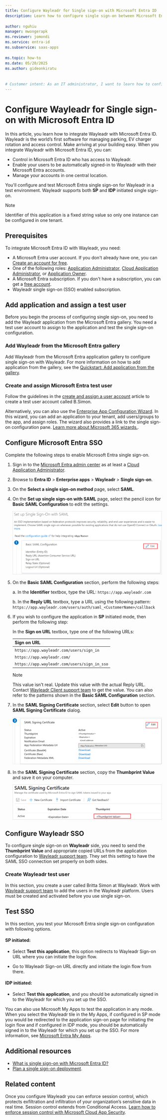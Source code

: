 ```yaml
---
title: Configure Wayleadr for Single sign-on with Microsoft Entra ID
description: Learn how to configure single sign-on between Microsoft Entra ID and Wayleadr.

author: nguhiu
manager: mwongerapk
ms.reviewer: jomondi
ms.service: entra-id
ms.subservice: saas-apps

ms.topic: how-to
ms.date: 05/20/2025
ms.author: gideonkiratu


# Customer intent: As an IT administrator, I want to learn how to configure single sign-on between Microsoft Entra ID and Wayleadr so that I can control who has access to Wayleadr, enable automatic sign-in with Microsoft Entra accounts, and manage my accounts in one central location.
---
```


# Configure Wayleadr for Single sign-on with Microsoft Entra ID

In this article, you learn how to integrate Wayleadr with Microsoft Entra ID. Wayleadr is the world’s first software for managing parking, EV charger rotation and access control. Make arriving at your building easy. When you integrate Wayleadr with Microsoft Entra ID, you can:

* Control in Microsoft Entra ID who has access to Wayleadr.
* Enable your users to be automatically signed-in to Wayleadr with their Microsoft Entra accounts.
* Manage your accounts in one central location.

You'll configure and test Microsoft Entra single sign-on for Wayleadr in a test environment. Wayleadr supports both **SP** and **IDP** initiated single sign-on.

> [!NOTE]
> Identifier of this application is a fixed string value so only one instance can be configured in one tenant.

## Prerequisites

To integrate Microsoft Entra ID with Wayleadr, you need:

* A Microsoft Entra user account. If you don't already have one, you can [Create an account for free](https://azure.microsoft.com/free/?WT.mc_id=A261C142F).
* One of the following roles: [Application Administrator](/entra/identity/role-based-access-control/permissions-reference#application-administrator), [Cloud Application Administrator](/entra/identity/role-based-access-control/permissions-reference#cloud-application-administrator), or [Application Owner](/entra/fundamentals/users-default-permissions#owned-enterprise-applications).
* A Microsoft Entra subscription. If you don't have a subscription, you can get a [free account](https://azure.microsoft.com/free/).
* Wayleadr single sign-on (SSO) enabled subscription.

## Add application and assign a test user

Before you begin the process of configuring single sign-on, you need to add the Wayleadr application from the Microsoft Entra gallery. You need a test user account to assign to the application and test the single sign-on configuration.

<a name='add-wayleadr-from-the-azure-ad-gallery'></a>

### Add Wayleadr from the Microsoft Entra gallery

Add Wayleadr from the Microsoft Entra application gallery to configure single sign-on with Wayleadr. For more information on how to add application from the gallery, see the [Quickstart: Add application from the gallery](~/identity/enterprise-apps/add-application-portal.md).

<a name='create-and-assign-azure-ad-test-user'></a>

### Create and assign Microsoft Entra test user

Follow the guidelines in the [create and assign a user account](~/identity/enterprise-apps/add-application-portal-assign-users.md) article to create a test user account called B.Simon.

Alternatively, you can also use the [Enterprise App Configuration Wizard](https://portal.office.com/AdminPortal/home?Q=Docs#/azureadappintegration). In this wizard, you can add an application to your tenant, add users/groups to the app, and assign roles. The wizard also provides a link to the single sign-on configuration pane. [Learn more about Microsoft 365 wizards.](/microsoft-365/admin/misc/azure-ad-setup-guides). 

<a name='configure-azure-ad-sso'></a>

## Configure Microsoft Entra SSO

Complete the following steps to enable Microsoft Entra single sign-on.

1. Sign in to the [Microsoft Entra admin center](https://entra.microsoft.com) as at least a [Cloud Application Administrator](~/identity/role-based-access-control/permissions-reference.md#cloud-application-administrator).
1. Browse to **Entra ID** > **Enterprise apps** > **Wayleadr** > **Single sign-on**.
1. On the **Select a single sign-on method** page, select **SAML**.
1. On the **Set up single sign-on with SAML** page, select the pencil icon for **Basic SAML Configuration** to edit the settings.

   ![Screenshot shows how to edit Basic SAML Configuration.](common/edit-urls.png "Basic Configuration")

1. On the **Basic SAML Configuration** section, perform the following steps:

    a. In the **Identifier** textbox, type the URL:
    `https://app.wayleadr.com`

    b. In the **Reply URL** textbox, type a URL using the following pattern:
    `https://app.wayleadr.com/users/auth/saml_<CustomerName>/callback`

1. If you wish to configure the application in **SP** initiated mode, then perform the following step:

    In the **Sign on URL** textbox, type one of the following URLs:

    | **Sign on URL** |
    |--------|
    | `https://app.wayleadr.com/users/sign_in` |
    | `https://app.wayleadr.com/` |
    | `https://app.wayleadr.com/users/sign_in_sso` |

    > [!NOTE]
    > This value isn't real. Update this value with the actual Reply URL. Contact [Wayleadr Client support team](mailto:support@wayleadr.com) to get the value. You can also refer to the patterns shown in the **Basic SAML Configuration** section.

1. In the **SAML Signing Certificate** section, select **Edit** button to open **SAML Signing Certificate** dialog.

	![Screenshot shows the Certificate download link.](common/edit-certificate.png "Certificate")

1. In the **SAML Signing Certificate** section, copy the **Thumbprint Value** and save it on your computer.

    ![Screenshot shows how to Copy Thumbprint value.](common/copy-thumbprint.png "Thumbprint")

## Configure Wayleadr SSO

To configure single sign-on on **Wayleadr** side, you need to send the **Thumbprint Value** and appropriate copied URLs from the application configuration to [Wayleadr support team](mailto:support@wayleadr.com). They set this setting to have the SAML SSO connection set properly on both sides.

### Create Wayleadr test user

In this section, you create a user called Britta Simon at Wayleadr. Work with [Wayleadr support team](mailto:support@wayleadr.com) to add the users in the Wayleadr platform. Users must be created and activated before you use single sign-on.

## Test SSO 

In this section, you test your Microsoft Entra single sign-on configuration with following options. 

#### SP initiated:

* Select **Test this application**, this option redirects to Wayleadr Sign-on URL where you can initiate the login flow.  

* Go to Wayleadr Sign-on URL directly and initiate the login flow from there.

#### IDP initiated:

* Select **Test this application**, and you should be automatically signed in to the Wayleadr for which you set up the SSO. 

You can also use Microsoft My Apps to test the application in any mode. When you select the Wayleadr tile in the My Apps, if configured in SP mode you would be redirected to the application sign-on page for initiating the login flow and if configured in IDP mode, you should be automatically signed in to the Wayleadr for which you set up the SSO. For more information, see [Microsoft Entra My Apps](/azure/active-directory/manage-apps/end-user-experiences#azure-ad-my-apps).

## Additional resources

* [What is single sign-on with Microsoft Entra ID?](~/identity/enterprise-apps/what-is-single-sign-on.md)
* [Plan a single sign-on deployment](~/identity/enterprise-apps/plan-sso-deployment.md).

## Related content

Once you configure Wayleadr you can enforce session control, which protects exfiltration and infiltration of your organization’s sensitive data in real time. Session control extends from Conditional Access. [Learn how to enforce session control with Microsoft Cloud App Security](/cloud-app-security/proxy-deployment-aad).
